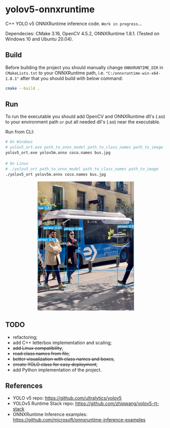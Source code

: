 # yolov5-onnxruntime

C++ YOLO v5 ONNXRuntime inference code. `Work in progress`...

Dependecies: CMake 3.16, OpenCV 4.5.2, ONNXRuntime 1.8.1. (Tested on Windows 10 and Ubuntu 20.04).

## Build
Before building the project you should manually change `ONNXRUNTIME_DIR` in `CMakeLists.txt` to your ONNXRuntime path, i.e. `"C:/onnxruntime-win-x64-1.8.1"` after that you should build with below command:

```bash
cmake --build .
```

## Run
To run the executable you should add OpenCV and ONNXRuntime dll's (.so) to your environment path `or` put all needed dll's (.so) near the executable.

Run from CLI:
```bash
# On Windows
# yolov5_ort.exe path_to_onnx_model path_to_class_names path_to_image
yolov5_ort.exe yolov5m.onnx coco.names bus.jpg

# On Linux
# ./yolov5_ort path_to_onnx_model path_to_class_names path_to_image
./yolov5_ort yolov5m.onnx coco.names bus.jpg
```

<p align="center">
  <a href="images/bus_result.jpg"><img src="images/bus_result.jpg" style="width:60%; height:60%;"/></a>
</p>


## TODO
- refactoring;
- add C++ letterbox implementation and scaling;
- ~~add Linux compatibility~~;
- ~~read class names from file~~;
- ~~better visualization with class names and boxes~~;
- ~~create YOLO class for easy deployment~~; 
- add Python implementation of the project.

## References
- YOLO v5 repo: https://github.com/ultralytics/yolov5
- YOLOv5 Runtime Stack repo: https://github.com/zhiqwang/yolov5-rt-stack
- ONNXRuntime Inference examples: https://github.com/microsoft/onnxruntime-inference-examples
